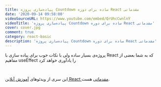 ```yaml
---
title: پیاده‌سازی پروژه Countdown ساده برای دوره React مقدماتی
date: '2020-09-14 09:58:00'
videoSourceURL: https://www.youtube.com/embed/QrUhcCwnlnY
videoTitle: 'پیاده‌سازی پروژه Countdown ساده برای دوره React مقدماتی'
cover: cover.jpg
comment: true
category: react-basic
description: 'پیاده‌سازی پروژه Countdown ساده برای دوره React مقدماتی'
---
```


پروژه‌ی بسیار ساده ولی با نکات خوب برای پیاده سازی با React که به شما بعضی از مفاهیم useEffect را یادآوری خواهد کرد

<br />

این سری از ویدئو‌های
[آموزش آنلاین React مقدماتی](/react-basic-course)
هست.
